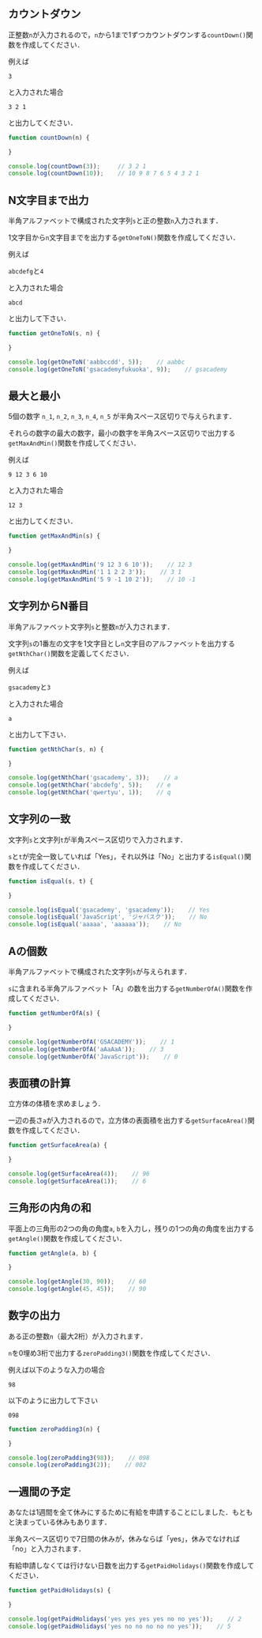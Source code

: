 ## カウントダウン
正整数`n`が入力されるので，`n`から1まで1ずつカウントダウンする`countDown()`関数を作成してください．

例えば

`3`

と入力された場合

`3 2 1`

と出力してください．

```js
function countDown(n) {

}

console.log(countDown(3));     // 3 2 1
console.log(countDown(10));    // 10 9 8 7 6 5 4 3 2 1
```


## N文字目まで出力

半角アルファベットで構成された文字列`s`と正の整数`n`入力されます．

1文字目から`n`文字目までを出力する`getOneToN()`関数を作成してください．

例えば

`abcdefg`と`4`

と入力された場合

`abcd`

と出力して下さい．

```js
function getOneToN(s, n) {

}

console.log(getOneToN('aabbccdd', 5));    // aabbc
console.log(getOneToN('gsacademyfukuoka', 9));    // gsacademy
```


## 最大と最小

5個の数字 `n_1`, `n_2`, `n_3`, `n_4`, `n_5` が半角スペース区切りで与えられます．

それらの数字の最大の数字，最小の数字を半角スペース区切りで出力する`getMaxAndMin()`関数を作成してください．

例えば

`9 12 3 6 10`

と入力された場合

`12 3`

と出力してください．

```js
function getMaxAndMin(s) {

}

console.log(getMaxAndMin('9 12 3 6 10'));    // 12 3
console.log(getMaxAndMin('1 1 2 2 3'));    // 3 1
console.log(getMaxAndMin('5 9 -1 10 2'));    // 10 -1
```


## 文字列からN番目

半角アルファベット文字列`s`と整数`n`が入力されます．

文字列`s`の1番左の文字を1文字目とし`n`文字目のアルファベットを出力する`getNthChar()`関数を定義してください．

例えば

`gsacademy`と`3`

と入力された場合

`a`

と出力して下さい．

```js
function getNthChar(s, n) {

}

console.log(getNthChar('gsacademy', 3));    // a
console.log(getNthChar('abcdefg', 5));    // e
console.log(getNthChar('qwertyu', 1));    // q
```


## 文字列の一致

文字列`s`と文字列`t`が半角スペース区切りで入力されます．

`s`と`t`が完全一致していれば「Yes」，それ以外は「No」と出力する`isEqual()`関数を作成してください．

```js
function isEqual(s, t) {

}

console.log(isEqual('gsacademy', 'gsacademy'));    // Yes
console.log(isEqual('JavaScript', 'ジャバスク'));    // No
console.log(isEqual('aaaaa', 'aaaaaa'));    // No
```


## Aの個数

半角アルファベットで構成された文字列`s`が与えられます．

`s`に含まれる半角アルファベット「A」の数を出力する`getNumberOfA()`関数を作成してください．

```js
function getNumberOfA(s) {

}

console.log(getNumberOfA('GSACADEMY'));    // 1
console.log(getNumberOfA('aAaAaA'));    // 3
console.log(getNumberOfA('JavaScript'));    // 0
```


## 表面積の計算

立方体の体積を求めましょう．

一辺の長さ`a`が入力されるので，立方体の表面積を出力する`getSurfaceArea()`関数を作成してください．

```js
function getSurfaceArea(a) {

}

console.log(getSurfaceArea(4));    // 96
console.log(getSurfaceArea(1));    // 6
```


## 三角形の内角の和

平面上の三角形の2つの角の角度`a`, `b`を入力し，残りの1つの角の角度を出力する`getAngle()`関数を作成してください．

```js
function getAngle(a, b) {

}

console.log(getAngle(30, 90));    // 60
console.log(getAngle(45, 45));    // 90
```


## 数字の出力

ある正の整数`n`（最大2桁）が入力されます．

`n`を0埋め3桁で出力する`zeroPadding3()`関数を作成してください．

例えば以下のような入力の場合

`98`

以下のように出力して下さい

`098`

```js
function zeroPadding3(n) {

}

console.log(zeroPadding3(98));    // 098
console.log(zeroPadding3(2));    // 002
```


## 一週間の予定

あなたは1週間を全て休みにするために有給を申請することにしました．もともと決まっている休みもあります．

半角スペース区切りで7日間の休みが，休みならば「yes」，休みでなければ「no」と入力されます．

有給申請しなくては行けない日数を出力する`getPaidHolidays()`関数を作成してください．

```js
function getPaidHolidays(s) {

}

console.log(getPaidHolidays('yes yes yes yes no no yes'));    // 2
console.log(getPaidHolidays('yes no no no no no yes'));    // 5
```

